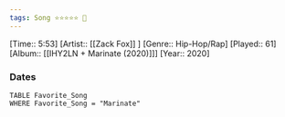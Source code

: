 ```yaml
---
tags: Song ⭐⭐⭐⭐⭐ 💛
---
```

[Time:: 5:53]
[Artist:: [[Zack Fox]] ]
[Genre:: Hip-Hop/Rap]
[Played:: 61]
[Album:: [[IHY2LN + Marinate (2020)]]]
[Year:: 2020]
### Dates
````dataview
TABLE Favorite_Song
WHERE Favorite_Song = "Marinate"
````